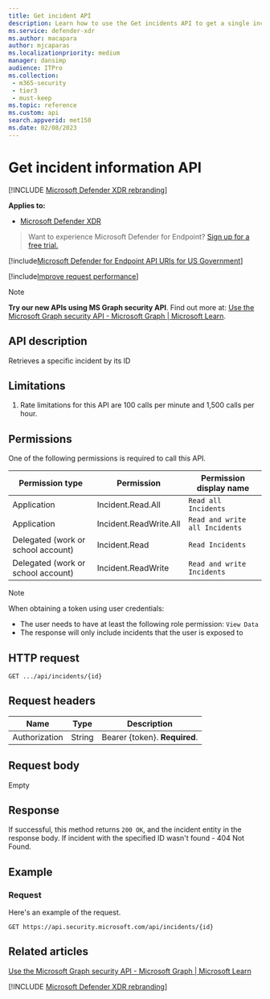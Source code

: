 ```yaml
---
title: Get incident API
description: Learn how to use the Get incidents API to get a single incident in Microsoft Defender XDR.
ms.service: defender-xdr
ms.author: macapara
author: mjcaparas
ms.localizationpriority: medium
manager: dansimp
audience: ITPro
ms.collection: 
 - m365-security
 - tier3
 - must-keep
ms.topic: reference
ms.custom: api
search.appverid: met150
ms.date: 02/08/2023
---
```


# Get incident information API

[!INCLUDE [Microsoft Defender XDR rebranding](../includes/microsoft-defender.md)]

**Applies to:**
- [Microsoft Defender XDR](https://go.microsoft.com/fwlink/?linkid=2118804)

> Want to experience Microsoft Defender for Endpoint? [Sign up for a free trial.](https://www.microsoft.com/microsoft-365/windows/microsoft-defender-atp?ocid=docs-wdatp-exposedapis-abovefoldlink)

[!include[Microsoft Defender for Endpoint API URIs for US Government](../includes/microsoft-defender-api-usgov.md)]

[!include[Improve request performance](../includes/improve-request-performance.md)]

> [!NOTE]
> **Try our new APIs using MS Graph security API**. Find out more at: [Use the Microsoft Graph security API - Microsoft Graph | Microsoft Learn](/graph/api/resources/security-api-overview).

## API description

Retrieves a specific incident by its ID

## Limitations

1. Rate limitations for this API are 100 calls per minute and 1,500 calls per hour.

## Permissions

One of the following permissions is required to call this API.

| Permission type|Permission|Permission display name |
|---|---|---| 
|Application|Incident.Read.All|`Read all Incidents`|
|Application|Incident.ReadWrite.All|`Read and write all Incidents`|
|Delegated (work or school account)|Incident.Read|`Read Incidents`|
|Delegated (work or school account)|Incident.ReadWrite|`Read and write Incidents`|

> [!NOTE]
>
> When obtaining a token using user credentials:
>
> - The user needs to have at least the following role permission: `View Data`
> - The response will only include incidents that the user is exposed to

## HTTP request

```console
GET .../api/incidents/{id}
```

## Request headers

|Name|Type|Description|
|---|---|---|
|Authorization|String|Bearer {token}. **Required**.|

## Request body

Empty

## Response

If successful, this method returns `200 OK`, and the incident entity in the response body.
If incident with the specified ID wasn't found - 404 Not Found.

## Example

### Request

Here's an example of the request.

```http
GET https://api.security.microsoft.com/api/incidents/{id}
```
## Related articles

[Use the Microsoft Graph security API - Microsoft Graph | Microsoft Learn](/graph/api/resources/security-api-overview)

[!INCLUDE [Microsoft Defender XDR rebranding](../includes/defender-m3d-techcommunity.md)]
